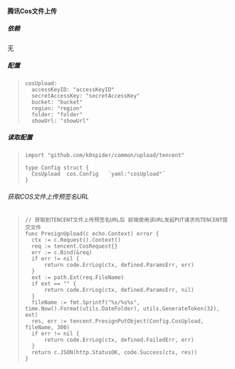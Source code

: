 #### 腾讯Cos文件上传
##### 依赖
无
##### 配置
> ```
> cosUpload:
>   accessKeyID: "accessKeyID"
>   secretAccessKey: "secretAccessKey"
>   bucket: "bucket"
>   region: "region"
>   folder: "folder"
>   showUrl: "showUrl"
> ```
##### 读取配置
> ```
> import "github.com/k0spider/common/upload/tencent"
> 
> type Config struct {
>   CosUpload  cos.Config   `yaml:"cosUpload"`
> }
> ```

###### 获取COS文件上传预签名URL
> ```
> // 获取到TENCENT文件上传预签名URL后 前端使用该URL发起PUT请求向TENCENT提交文件
> func PresignUpload(c echo.Context) error {
> 	ctx := c.Request().Context()
> 	req := tencent.CosRequest{}
> 	err := c.Bind(&req)
> 	if err != nil {
> 		return code.ErrLog(ctx, defined.ParamsErr, err)
> 	}
> 	ext := path.Ext(req.FileName)
> 	if ext == "" {
> 		return code.ErrLog(ctx, defined.ParamsErr, nil)
> 	}
> 	fileName := fmt.Sprintf("%s/%s%s", time.Now().Format(utils.DateFolder), utils.GenerateToken(32), ext)
> 	res, err := tencent.PresignPutObject(Config.CosUpload, fileName, 300)
> 	if err != nil {
> 		return code.ErrLog(ctx, defined.FailedErr, err)
> 	}
> 	return c.JSON(http.StatusOK, code.Success(ctx, res))
> }
> 
> ```